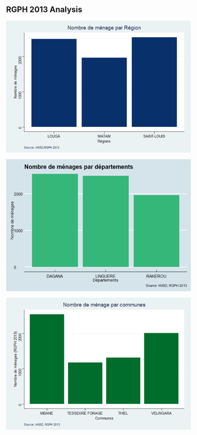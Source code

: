 RGPH 2013 Analysis
------------------

![](analysis_files/figure-markdown_github/region-1.png)

![](analysis_files/figure-markdown_github/departement-1.png)

![](analysis_files/figure-markdown_github/commune-1.png)
